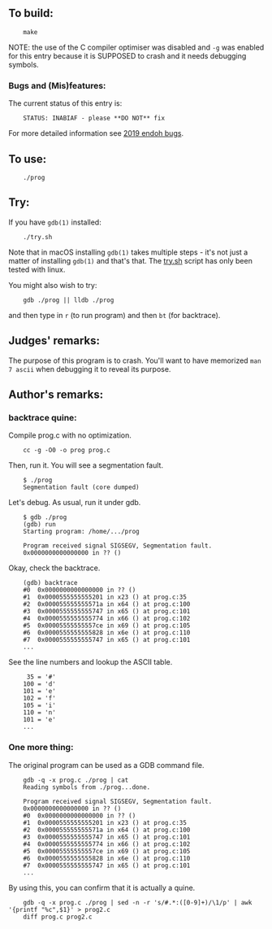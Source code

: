 ## To build:

```<!---sh-->
    make
```

NOTE: the use of the C compiler optimiser was disabled and `-g` was enabled for
this entry because it is SUPPOSED to crash and it needs debugging symbols.


### Bugs and (Mis)features:

The current status of this entry is:

```
    STATUS: INABIAF - please **DO NOT** fix
```

For more detailed information see [2019 endoh bugs](../../bugs.html#2019_endoh).


## To use:

```<!---sh-->
    ./prog
```


## Try:

If you have `gdb(1)` installed:

```<!---sh-->
    ./try.sh
```

Note that in macOS installing `gdb(1)` takes multiple steps - it's not just a
matter of installing `gdb(1)` and that's that. The [try.sh](try.sh) script has
only been tested with linux.

You might also wish to try:

```<!---sh-->
    gdb ./prog || lldb ./prog
```

and then type in `r` (to run program) and then `bt` (for backtrace).


## Judges' remarks:

The purpose of this program is to crash. You'll want to have memorized `man 7
ascii` when debugging it to reveal its purpose.


## Author's remarks:

### backtrace quine:

Compile prog.c with no optimization.

```<!---sh-->
    cc -g -O0 -o prog prog.c
```

Then, run it.  You will see a segmentation fault.

```<!---sh-->
    $ ./prog
    Segmentation fault (core dumped)
```

Let's debug.  As usual, run it under gdb.

```<!---sh-->
    $ gdb ./prog
    (gdb) run
    Starting program: /home/.../prog

    Program received signal SIGSEGV, Segmentation fault.
    0x0000000000000000 in ?? ()
```

Okay, check the backtrace.

```
    (gdb) backtrace
    #0  0x0000000000000000 in ?? ()
    #1  0x0000555555555201 in x23 () at prog.c:35
    #2  0x000055555555571a in x64 () at prog.c:100
    #3  0x0000555555555747 in x65 () at prog.c:101
    #4  0x0000555555555774 in x66 () at prog.c:102
    #5  0x00005555555557ce in x69 () at prog.c:105
    #6  0x0000555555555828 in x6e () at prog.c:110
    #7  0x0000555555555747 in x65 () at prog.c:101
	...
```

See the line numbers and lookup the ASCII table.

```
     35 = '#'
    100 = 'd'
    101 = 'e'
    102 = 'f'
    105 = 'i'
    110 = 'n'
    101 = 'e'
    ...
```

### One more thing:

The original program can be used as a GDB command file.

```
    gdb -q -x prog.c ./prog | cat
    Reading symbols from ./prog...done.

    Program received signal SIGSEGV, Segmentation fault.
    0x0000000000000000 in ?? ()
    #0  0x0000000000000000 in ?? ()
    #1  0x0000555555555201 in x23 () at prog.c:35
    #2  0x000055555555571a in x64 () at prog.c:100
    #3  0x0000555555555747 in x65 () at prog.c:101
    #4  0x0000555555555774 in x66 () at prog.c:102
    #5  0x00005555555557ce in x69 () at prog.c:105
    #6  0x0000555555555828 in x6e () at prog.c:110
    #7  0x0000555555555747 in x65 () at prog.c:101
    ...
```

By using this, you can confirm that it is actually a quine.

```<!---sh-->
    gdb -q -x prog.c ./prog | sed -n -r 's/#.*:([0-9]+)/\1/p' | awk '{printf "%c",$1}' > prog2.c
    diff prog.c prog2.c
```

<!--

    Copyright © 1984-2024 by Landon Curt Noll. All Rights Reserved.

    You are free to share and adapt this file under the terms of this license:

	Creative Commons Attribution-ShareAlike 4.0 International (CC BY-SA 4.0)

    For more information, see:

	https://creativecommons.org/licenses/by-sa/4.0/

-->
